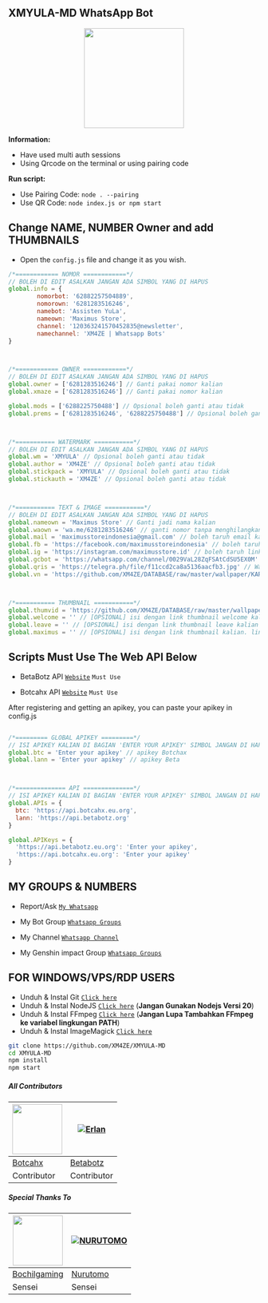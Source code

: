 ## XMYULA-MD WhatsApp Bot

<div id="header" align="center">
  <img src="https://github.com/XM4ZE/DATABASE/blob/master/wallpaper/3d2470d056100ddb151b3bb30f9ec277_2149578633960802861.gif?raw=true" width="200" height="200"/>
</div>

**Information:**
- Have used multi auth sessions 
- Using Qrcode on the terminal or using pairing code

**Run script:**
- Use Pairing Code: ```node . --pairing```
- Use QR Code: ```node index.js or npm start```



 ## Change NAME, NUMBER Owner and add THUMBNAILS

- Open the ```config.js``` file and change it as you wish.

```javascript
/*============ NOMOR ============*/
// BOLEH DI EDIT ASALKAN JANGAN ADA SIMBOL YANG DI HAPUS
global.info = {
        nomorbot: '62882257504889',
        nomorown: '6281283516246',
        namebot: 'Assisten YuLa',
        nameown: 'Maximus Store',
        channel: '120363241570452835@newsletter',
        namechannel: 'XM4ZE | Whatsapp Bots'
}



/*============ OWNER ============*/
// BOLEH DI EDIT ASALKAN JANGAN ADA SIMBOL YANG DI HAPUS
global.owner = ['6281283516246'] // Ganti pakai nomor kalian
global.xmaze = ['6281283516246'] // Ganti pakai nomor kalian

global.mods = ['6288225750488'] // Opsional boleh ganti atau tidak 
global.prems = ['6281283516246', '6288225750488'] // Opsional boleh ganti atau tidak 



/*=========== WATERMARK ===========*/
// BOLEH DI EDIT ASALKAN JANGAN ADA SIMBOL YANG DI HAPUS
global.wm = 'XMYULA' // Opsional boleh ganti atau tidak 
global.author = 'XM4ZE' // Opsional boleh ganti atau tidak 
global.stickpack = 'XMYULA' // Opsional boleh ganti atau tidak 
global.stickauth = 'XM4ZE' // Opsional boleh ganti atau tidak 



/*=========== TEXT & IMAGE ===========*/
// BOLEH DI EDIT ASALKAN JANGAN ADA SIMBOL YANG DI HAPUS
global.nameown = 'Maximus Store' // Ganti jadi nama kalian
global.waown = 'wa.me/6281283516246' // ganti nomor tanpa menghilangkan wa.me/
global.mail = 'maximusstoreindonesia@gmail.com' // boleh taruh email kalian
global.fb = 'https://facebook.com/maximusstoreindonesia' // boleh taruh link fb kalian
global.ig = 'https://instagram.com/maximusstore.id' // boleh taruh link ig kalian
global.gcbot = 'https://whatsapp.com/channel/0029VaL28ZqFSAtCdSU5EX0M' // boleh taruh link group kalian
global.qris = 'https://telegra.ph/file/f11ccd2ca8a5136aacfb3.jpg' // Wajib isi untuk pembayaran. isi dengan qris
global.vn = 'https://github.com/XM4ZE/DATABASE/raw/master/wallpaper/KARA.mp3?raw=true' // Allmenu Voice



/*=========== THUMBNAIL ===========*/
global.thumvid = 'https://github.com/XM4ZE/DATABASE/raw/master/wallpaper/Vid_20240220_073653.mp4?raw=true' // Allmenu Video thumbnail
global.welcome = '' // [OPSIONAL] isi dengan link thumbnail welcome kalian
global.leave = '' // [OPSIONAL] isi dengan link thumbnail leave kalian
global.maximus = '' // [OPSIONAL] isi dengan link thumbnail kalian. link ini akan muncul di semua menu dan taruh di tengah-tengah simbol itu
```


 ## Scripts Must Use The Web API Below
  
- BetaBotz API [`Website`](https://api.betabotz.eu.org) ```Must Use```
  
- Botcahx API [`Website`](https://api.botcahx.eu.org)
```Must Use```

After registering and getting an apikey, you can paste your apikey in config.js 

```javascript

/*========= GLOBAL APIKEY =========*/
// ISI APIKEY KALIAN DI BAGIAN 'ENTER YOUR APIKEY' SIMBOL JANGAN DI HAPUS
global.btc = 'Enter your apikey' // apikey Botchax
global.lann = 'Enter your apikey' // apikey Beta



/*============== API ==============*/
// ISI APIKEY KALIAN DI BAGIAN 'ENTER YOUR APIKEY' SIMBOL JANGAN DI HAPUS
global.APIs = {
  btc: 'https://api.botcahx.eu.org',
  lann: 'https://api.betabotz.org'
} 

global.APIKeys = {
  'https://api.betabotz.eu.org': 'Enter your apikey',
  'https://api.botcahx.eu.org': 'Enter your apikey'
}
```



## MY GROUPS & NUMBERS

- Report/Ask [`My Whatsapp`](https://wa.me/6281283516246)

- My Bot Group [`Whatsapp Groups`](https://chat.whatsapp.com/FJRtTzRKxP8A2wT6fcCW3s)

- My Channel [`Whatsapp Channel`](https://whatsapp.com/channel/0029VaL28ZqFSAtCdSU5EX0M)

- My Genshin impact Group [`Whatsapp Groups`](https://chat.whatsapp.com/LZCnnSQFPkF3C6zrDcH5n8)




## FOR WINDOWS/VPS/RDP USERS

* Unduh & Instal Git [`Click here`](https://git-scm.com/downloads)
* Unduh & Instal NodeJS [`Click here`](https://nodejs.org/en/download) (**Jangan Gunakan Nodejs Versi 20**)
* Unduh & Instal FFmpeg [`Click here`](https://ffmpeg.org/download.html) (**Jangan Lupa Tambahkan FFmpeg ke variabel lingkungan PATH**)
* Unduh & Instal ImageMagick [`Click here`](https://imagemagick.org/script/download.php)

```bash
git clone https://github.com/XM4ZE/XMYULA-MD
cd XMYULA-MD
npm install
npm start
```


##### All Contributors
<a href="https://github.com/BOTCAHX"><img src="https://github.com/BOTCAHX.png?size=100" width="100" height="100"></a> | [![Erlan](https://github.com/ERLANRAHMAT.png?size=100)](https://github.com/ERLANRAHMAT) 
---|---
[Botcahx](https://github.com/BOTCAHX)  | [Betabotz](https://github.com/ERLANRAHMAT)
Contributor | Contributor |

##### Special Thanks To
<!--[![Nurutomo](https://github.com/Nurutomo.png?size=100)](https://github.com/Nurutomo)
[![BochilGaming](https://github.com/BochilGaming.png?size=100)](https://github.com/BochilGaming)
[![adiwajshing/Baileys](https://github.com/adiwajshing.png?size=100)](https://github.com/adiwajshing)-->
<a href="https://github.com/BochilGaming"><img src="https://github.com/BochilGaming.png?size=100" width="100" height="100"></a> | [![NURUTOMO](https://github.com/Nurutomo.png?size=100)](https://github.com/Nurutomo) 
---|---
[Bochilgaming](https://github.com/BochilGaming)  | [Nurutomo](https://github.com/Nurutomo)
Sensei | Sensei |
